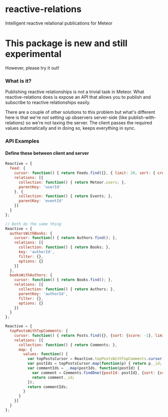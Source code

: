 reactive-relations
==================

Intelligent reactive relational publications for Meteor

# This package is new and still experimental
However, please try it out!

### What is it?

Publishing reactive relationships is not a trivial task in Meteor. What reactive-relations does is expose an API that allows you to publish and subscribe to reactive relationships easily.


 There are a couple of other solutions to this problem but what's different here is that we're *not* setting up observers server-side (like publish-with-relations) so we're not taxing the server. The client passes the required values automatically and in doing so, keeps everything in sync.

### API Examples

#### Define these between client and server

```javascript
Reactive = {
  feed: {
    cursor: function() { return Feeds.find({}, { limit: 20, sort: { createdAt: -1 }}); },
    relations: [{
      collection: function() { return Meteor.users; },
      parentKey: 'userId'
    }, {
      collection: function() { return Events; },
      parentKey: 'eventId'
    }]
  }
};
```

```javascript
// Both do the same thing
Reactive = {
  authorsWithBooks: {
    cursor: function() { return Authors.find(); },
    relations: [{
      collection: function() { return Books; },
      key: 'authorId',
      filter: {},
      options: {}
    }]
  },
  booksWithAuthors: {
    cursor: function() { return Books.find(); },
    relations: [{
      collection: function() { return Authors; },
      parentKey: 'authorId',
      filter: {},
      options: {}
    }]
  }
};

```

```javascript
Reactive = {
  topPostsWithTopComments: {
    cursor: function() { return Posts.find({}, {sort: {score: -1}, limit: 30}); },
    relations: [{
      collection: function() { return Comments; },
      map: {
        values: function() {
          var topPostsCursor = Reactive.topPostsWithTopComments.cursor();
          var postIds = topPostsCursor.map(function(p) { return p._id; });
          var commentIds = _.map(postIds, function(postId) {
            var comment = Comments.findOne({postId: postId}, {sort: {score: -1}});
            return comment._id;
          });
          return commentIds;
        }
      }
    }]
  }
};
```
